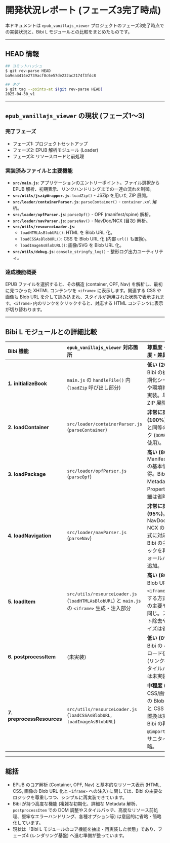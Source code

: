 # 開発状況レポート (フェーズ3完了時点)

本ドキュメントは `epub_vanillajs_viewer` プロジェクトのフェーズ3完了時点での実装状況と、Bibi L モジュールとの比較をまとめたものです。

---

## HEAD 情報
```bash
## コミットハッシュ
$ git rev-parse HEAD
ba9ea4414e2739acf0c6e57de232ac2174f3fdc8

## タグ
$ git tag --points-at $(git rev-parse HEAD)
2025-04-30_v1
```

---

## `epub_vanillajs_viewer` の現状 (フェーズ1～3)

### 完了フェーズ
- フェーズ1: プロジェクトセットアップ
- フェーズ2: EPUB 解析モジュール (Loader)
- フェーズ3: リソースロードと前処理

### 実装済みファイルと主要機能
- **`src/main.js`**: アプリケーションのエントリーポイント。ファイル選択から EPUB 解析、初期表示、リンクハンドリングまでの一連の流れを制御。
- **`src/utils/jszipWrapper.js`**: `loadZip()` - JSZip を用いた ZIP 展開。
- **`src/loader/containerParser.js`**: `parseContainer()` - `container.xml` 解析。
- **`src/loader/opfParser.js`**: `parseOpf()` - OPF (manifest/spine) 解析。
- **`src/loader/navParser.js`**: `parseNav()` - NavDoc/NCX (目次) 解析。
- **`src/utils/resourceLoader.js`**:
  - `loadHTMLAsBlobURL()`: HTML を Blob URL 化。
  - `loadCSSAsBlobURL()`: CSS を Blob URL 化 (内部 `url()` も置換)。
  - `loadImageAsBlobURL()`: 画像/SVG を Blob URL 化。
- **`src/utils/debug.js`**: `console_stringfy_log()` - 整形ログ出力ユーティリティ。

### 達成機能概要
EPUB ファイルを選択すると、その構造 (container, OPF, Nav) を解析し、最初に見つかった XHTML コンテンツを `<iframe>` に表示します。関連する CSS や画像も Blob URL を介して読み込まれ、スタイルが適用された状態で表示されます。`<iframe>` 内のリンクをクリックすると、対応する HTML コンテンツに表示が切り替わります。

---

## Bibi L モジュールとの詳細比較

| Bibi 機能           | `epub_vanillajs_viewer` 対応箇所                                                                   | 尊重度・再現度・差異                                                                                                                                                                                                                                                                                       | 再現度 |
| :------------------ | :------------------------------------------------------------------------------------------------- | :----------------------------------------------------------------------------------------------------------------------------------------------------------------------------------------------------------------------------------------------------------------------------------------- |------:|
| **1. initializeBook** | `main.js` の `handleFile()` 内 (`loadZip` 呼び出し部分)                                             | **低い (20%)**。Bibi の複雑な初期化シーケンスや環境判定は未実装。単純な ZIP 展開のみ。                                                                                                                                                                                                                         |   20% |
| **2. loadContainer**  | `src/loader/containerParser.js` (`parseContainer`)                                                  | **非常に高い (100%)**。Bibi と同等のロジック (`DOMParser` 使用)。                                                                                                                                                                                                                                   |  100% |
| **3. loadPackage**    | `src/loader/opfParser.js` (`parseOpf`)                                                              | **高い (80%)**。Manifest/Spine の基本情報は取得。Bibi が扱う Metadata や Properties の詳細は省略。                                                                                                                                                                                           |   80% |
| **4. loadNavigation** | `src/loader/navParser.js` (`parseNav`)                                                              | **非常に高い (95%)**。EPUB3 NavDoc/EPUB2 NCX の標準形式に対応し、Bibi の主要ロジックを再現。フォールバックも追加。                                                                                                                                                                            |   95% |
| **5. loadItem**       | `src/utils/resourceLoader.js` (`loadHTMLAsBlobURL`) と `main.js` の `<iframe>` 生成・注入部分             | **高い (80%)**。Blob URL で `<iframe>` に注入する方式は Bibi の主要モードと同じ。スクリプト除去やサニタイズは省略。                                                                                                                                                                         |   80% |
| **6. postprocessItem**| (未実装)                                                                                           | **低い (0%)**。Bibi の `<iframe>` ロード後の調整 (リンク補正、スタイルパッチ等) は未実装。                                                                                                                                                                                                     |    0% |
| **7. preprocessResources**| `src/utils/resourceLoader.js` (`loadCSSAsBlobURL`, `loadImageAsBlobURL`)                        | **中程度 (70%)**。CSS/画像/SVG の Blob URL 化と CSS 内 `url()` 置換は実装。Bibi の再帰的な `@import` 処理やサニタイズは省略。                                                                                                                                                              |   70% |

---

## 総括
- EPUB のコア解析 (Container, OPF, Nav) と基本的なリソース表示 (HTML, CSS, 画像の Blob URL 化と `<iframe>` への注入) に関しては、Bibi の主要なロジックを尊重しつつ、シンプルに再実装できています。
- Bibi が持つ高度な機能 (複雑な初期化、詳細な Metadata 解析、`postprocessItem` での DOM 調整やスタイルパッチ、高度なリソース前処理、堅牢なエラーハンドリング、各種オプション等) は意図的に省略・簡略化しています。
- 現状は「Bibi L モジュールのコア機能を抽出・再実装した状態」であり、フェーズ4 (レンダリング基盤) へ進む準備が整っています。 